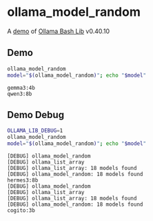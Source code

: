 # ollama_model_random

A [demo](../README.md#demos) of [Ollama Bash Lib](https://github.com/attogram/ollama-bash-lib) v0.40.10

## Demo
```bash
ollama_model_random
model="$(ollama_model_random)"; echo "$model"
```
```
gemma3:4b
qwen3:8b
```

## Demo Debug
```bash
OLLAMA_LIB_DEBUG=1
ollama_model_random
model="$(ollama_model_random)"; echo "$model"
```
```
[DEBUG] ollama_model_random
[DEBUG] ollama_list_array
[DEBUG] ollama_list_array: 18 models found
[DEBUG] ollama_model_random: 18 models found
hermes3:8b
[DEBUG] ollama_model_random
[DEBUG] ollama_list_array
[DEBUG] ollama_list_array: 18 models found
[DEBUG] ollama_model_random: 18 models found
cogito:3b
```
